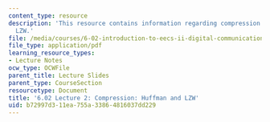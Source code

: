 ```yaml
---
content_type: resource
description: 'This resource contains information regarding compression: huffman and
  LZW.'
file: /media/courses/6-02-introduction-to-eecs-ii-digital-communication-systems-fall-2012/b72997d311ea755a33864816037dd229_MIT6_02F12_lec02.pdf
file_type: application/pdf
learning_resource_types:
- Lecture Notes
ocw_type: OCWFile
parent_title: Lecture Slides
parent_type: CourseSection
resourcetype: Document
title: '6.02 Lecture 2: Compression: Huffman and LZW'
uid: b72997d3-11ea-755a-3386-4816037dd229
---
```

